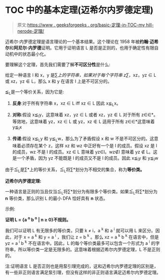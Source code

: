 # TOC 中的基本定理(迈希尔内罗德定理)

> 原文:[https://www . geeksforgeeks . org/basic-定理-in-TOC-my hill-nerode-定理/](https://www.geeksforgeeks.org/basic-theorems-in-toc-myhill-nerode-theorem/)

迈希尔·内罗德定理是语言理论的一个基本结果。这个理论在 1958 年被**约翰·迈希尔**和**阿尼尔·内罗德**证明。它用于证明语言 L 是否是正则的，也用于确定性有限自动机中的状态最小化。

要理解这个定理，首先我们需要了解**不可区分性**是什么:

给定一种语言 l 和 x，y 是∑*上的字符串，如果对于每个字符串 z∑*，xz，yz ∈ L 或 xz，yz ∉ L，那么 x 和 y 在语言 l 上是不可区分的。

≦<sub>L</sub>是一个等价关系，因为它是:

1) **反身**:对于所有字符串 x，xz ∈ L iff xz ∈ L 因此 x≦<sub>L</sub>x。

2) **对称**:假设 x≦<sub>l</sub>y，这意味着 xz，yz ∈ L 或者 xz，yz ∉ L 对于所有 z∈∈*。等效地，这意味着 yz，xz ∈ L 或 yz，xz ∉ L 适用于所有 z∈∈*这意味着 y≦<sub>l</sub>x

3) **传递**:假设 x≦<sub>L</sub>y 和 y≦<sub>L</sub>w，那么为了矛盾假设 x 和 w 不是不可区分的。这意味着必须存在某个 z，这样 xz 和 wz 中正好有一个是 l 的成员。假设 xz 是 l 的成员，wz 不是 l 的成员。xz ∈ L 意味着 yz∈l。wz∉l 意味着 yz ∉ L。这是一个矛盾，因为 yz 不能既是 l 的成员又不是 l 的成员。因此 x≦<sub>l</sub>y 和 y≦<sub>l</sub>w

由于≦<sub>L</sub>是∑*上的等价关系，≦<sub>L</sub>将∑*划分为不相交的集合，称为**等价类。**

**迈希尔内罗德定理:**

一种语言是正则的当且仅当≦<sub>L</sub>将∑*划分为有限多个等价类。如果≦<sub>L</sub>将∑*划分为 **n** 等价类，那么识别 L 的最小 DFA 恰好具有 **n** 状态。

示例:

**证明 L = {a <sup>n</sup> b <sup>n</sup> | n ≥ 0}不规则。**

我们可以证明 L 有无限多的等价类，只要 k ≠ i，a <sup>k</sup> 和 a <sup>i</sup> 就可以用 L 来区分。因此，对于 x = a <sup>k</sup> 和 y = a <sup>i</sup> ，我们让 z = b <sup>k</sup> 。那么 xz = a <sup>k</sup> b <sup>k</sup> 在语言中，但是 yz = a <sup>i</sup> b <sup>k</sup> 不在语言中。因此，L 的每个等价类最多可以包含一个形式为 a <sup>i</sup> 的字符串，所以等价类一定是无限多的。这意味着根据迈希尔内罗德定理，L 不是正则的。

注:证明语言 L 是否正则也是用泵引理完成的，这和迈希尔内罗德定理的区别是，有一些非正则语言满足泵引理，但没有这样的非正则语言满足迈希尔内罗德定理。